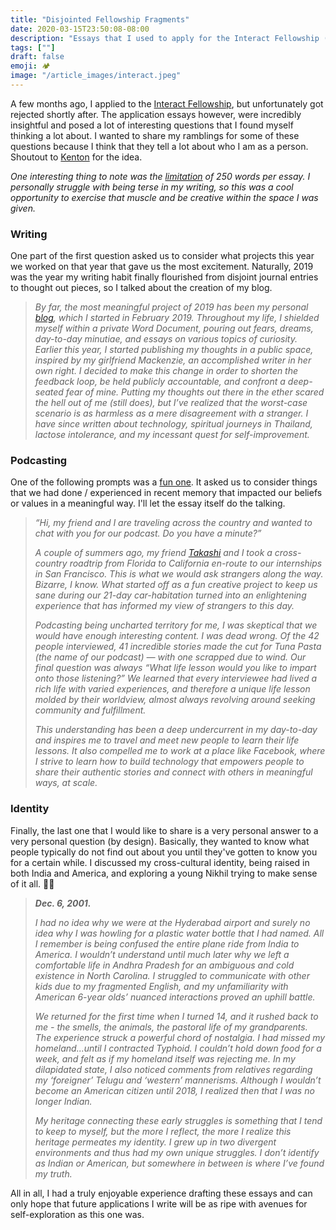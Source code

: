 ```yaml
---
title: "Disjointed Fellowship Fragments"
date: 2020-03-15T23:50:08-08:00
description: "Essays that I used to apply for the Interact Fellowship (I did not end up attending)."
tags: [""]
draft: false
emoji: 🏕
image: "/article_images/interact.jpeg"
---
```


 A few months ago, I applied to the [Interact Fellowship][1], but unfortunately got rejected shortly after. The application essays however, were incredibly insightful and posed a lot of interesting questions that I found myself thinking a lot about. I wanted to share my ramblings for some of these questions because I think that they tell a lot about who I am as a person. Shoutout to [Kenton][2] for the idea.

 *One interesting thing to note was the [limitation][3] of 250 words per essay. I personally struggle with being terse in my writing, so this was a cool opportunity to exercise that muscle and be  creative within the space I was given.*

### Writing

One part of the first question asked us to consider what projects this year we worked on that year that gave us the most excitement. Naturally, 2019 was the year my writing habit finally flourished from disjoint journal entries to thought out pieces, so I talked about the creation of my blog.

> *By far, the most meaningful project of 2019 has been my personal [blog][4], which I started in February 2019. Throughout my life, I shielded myself within a private Word Document, pouring out fears, dreams, day-to-day minutiae, and essays on various topics of curiosity. Earlier this year, I started publishing my thoughts in a public space, inspired by my girlfriend Mackenzie, an accomplished writer in her own right. I decided to make this change in order to shorten the feedback loop, be held publicly accountable, and confront a deep-seated fear of mine. Putting my thoughts out there in the ether scared the hell out of me (still does), but I’ve realized that the worst-case scenario is as harmless as a mere disagreement with a stranger. I have since written about technology, spiritual journeys in Thailand, lactose intolerance, and my incessant quest for self-improvement.*

### Podcasting

One of the following prompts was a [fun one][5]. It asked us to consider things that we had done / experienced in recent memory that impacted our beliefs or values in a meaningful way. I'll let the essay itself do the talking.

> *“Hi, my friend and I are traveling across the country and wanted to chat with you for our podcast. Do you have a minute?”*
>
> *A couple of summers ago, my friend [Takashi][6] and I took a cross-country roadtrip from Florida to California en-route to our internships in San Francisco. This is what we would ask strangers along the way. Bizarre, I know. What started off as a fun creative project to keep us sane during our 21-day car-habitation turned into an enlightening experience that has informed my view of strangers to this day.*
>
> *Podcasting being uncharted territory for me, I was skeptical that we would have enough interesting content. I was dead wrong. Of the 42 people interviewed, 41 incredible stories made the cut for Tuna Pasta (the name of our podcast) — with one scrapped due to wind. Our final question was always “What life lesson would you like to impart onto those listening?” We learned that every interviewee had lived a rich life with varied experiences, and therefore a unique life lesson molded by their worldview, almost always revolving around seeking community and fulfillment.*
>
> *This understanding has been a deep undercurrent in my day-to-day and inspires me to travel and meet new people to learn their life lessons. It also compelled me to work at a place like Facebook, where I strive to learn how to build technology that empowers people to share their authentic stories and connect with others in meaningful ways, at scale.*

### Identity

Finally, the last one that I would like to share is a very personal answer to a very personal question (by design). Basically, they wanted to know what people typically do not find out about you until they've gotten to know you for a certain while. I discussed my cross-cultural identity, being raised in both India and America, and exploring a young Nikhil trying to make sense of it all. 🧒🏽

> ***Dec. 6, 2001.***
>
> *I had no idea why we were at the Hyderabad airport and surely no idea why I was howling for a plastic water bottle that I had named. All I remember is being confused the entire plane ride from India to America. I wouldn’t understand until much later why we left a comfortable life in Andhra Pradesh for an ambiguous and cold existence in North Carolina. I struggled to communicate with other kids due to my fragmented English, and my unfamiliarity with American 6-year olds’ nuanced interactions proved an uphill battle.*
>
> *We returned for the first time when I turned 14, and it rushed back to me - the smells, the animals, the pastoral life of my grandparents. The experience struck a powerful chord of nostalgia. I had missed my homeland...until I contracted Typhoid. I couldn’t hold down food for a week, and felt as if my homeland itself was rejecting me. In my dilapidated state, I also noticed comments from relatives regarding my ‘foreigner’ Telugu and ‘western’ mannerisms. Although I wouldn’t become an American citizen until 2018, I realized then that I was no longer Indian.*
>
> *My heritage connecting these early struggles is something that I tend to keep to myself, but the more I reflect, the more I realize this heritage permeates my identity. I grew up in two divergent environments and thus had my own unique struggles. I don’t identify as Indian or American, but somewhere in between is where I’ve found my truth.*

All in all, I had a truly enjoyable experience drafting these essays and can only hope that future applications I write will be as ripe with avenues for self-exploration as this one was.

[1]: https://joininteract.com/fellowship/
[2]: http://kentonprescott.com
[3]: https://thedeepdish.org/constraints-that-liberate/
[4]: https://medium.com/@nikhilthota
[5]: https://news.ufl.edu/articles/2017/08/road-trip-oppor-tuna-ty.html
[6]: http://takashiwickes.com/#/
